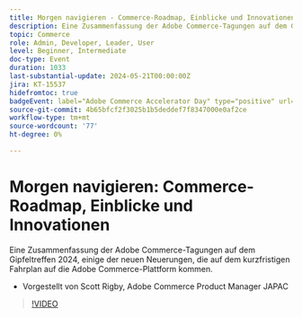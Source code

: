 ```yaml
---
title: Morgen navigieren - Commerce-Roadmap, Einblicke und Innovationen
description: Eine Zusammenfassung der Adobe Commerce-Tagungen auf dem Gipfeltreffen 2024, einige der neuen Neuerungen, die auf dem kurzfristigen Fahrplan auf die Adobe Commerce-Plattform kommen.
topic: Commerce
role: Admin, Developer, Leader, User
level: Beginner, Intermediate
doc-type: Event
duration: 1033
last-substantial-update: 2024-05-21T00:00:00Z
jira: KT-15537
hidefromtoc: true
badgeEvent: label="Adobe Commerce Accelerator Day" type="positive" url="https://experienceleague.adobe.com/en/docs/events/apac-commerce-recordings/2024/accelerator-day/overview.html"
source-git-commit: 4b65bfcf2f3025b1b5deddef7f8347000e0af2ce
workflow-type: tm+mt
source-wordcount: '77'
ht-degree: 0%

---
```



# Morgen navigieren: Commerce-Roadmap, Einblicke und Innovationen

Eine Zusammenfassung der Adobe Commerce-Tagungen auf dem Gipfeltreffen 2024, einige der neuen Neuerungen, die auf dem kurzfristigen Fahrplan auf die Adobe Commerce-Plattform kommen.

+ Vorgestellt von Scott Rigby, Adobe Commerce Product Manager JAPAC

>[!VIDEO](https://video.tv.adobe.com/v/3429264/?learn=on)

